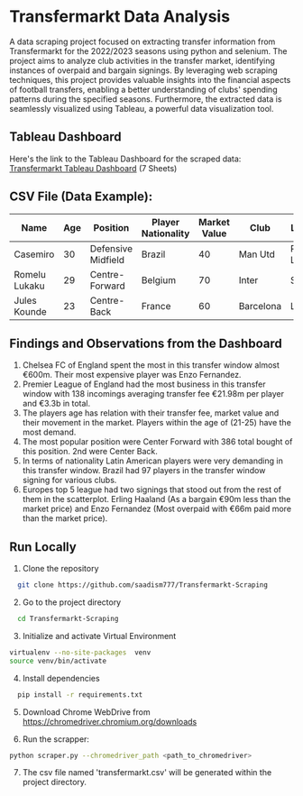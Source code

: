 
# Transfermarkt Data Analysis

A data scraping project focused on extracting transfer information from Transfermarkt for the 2022/2023 seasons using python and selenium. The project aims to analyze club activities in the transfer market, identifying instances of overpaid and bargain signings. By leveraging web scraping techniques, this project provides valuable insights into the financial aspects of football transfers, enabling a better understanding of clubs' spending patterns during the specified seasons.  Furthermore, the extracted data is seamlessly visualized using Tableau, a powerful data visualization tool. 

## Tableau Dashboard
Here's the link to the Tableau Dashboard for the scraped data: 
[Transfermarkt Tableau Dashboard](https://public.tableau.com/app/profile/farhan.hasin.saad/viz/TransfermarktSeason2223DataVisualization/Sheet1#1) (7 Sheets)

## CSV File (Data Example):
| Name          | Age | Position           | Player Nationality | Market Value | Club      | League         | League Country | Transfer Type | Fee   |
|---------------|-----|--------------------|--------------------|--------------|-----------|----------------|----------------|---------------|-------|
| Casemiro      | 30  | Defensive Midfield | Brazil             | 40           | Man Utd   | Premier League | England        | Permanent     | 70.65 |
| Romelu Lukaku | 29  | Centre-Forward     | Belgium            | 70           | Inter     | Serie A        | Italy          | Loan          |       |
| Jules Kounde | 23  | Centre-Back        | France             | 60           | Barcelona | LaLiga         | Spain          | Permanent     | 50    |

## Findings and Observations from the Dashboard
1. Chelsea FC of England spent the most in this transfer window almost €600m. Their most expensive player was Enzo Fernandez.
2. Premier League of England had the most business in this transfer window with 138 incomings averaging transfer fee €21.98m per player and €3.3b in total.
3. The players age has relation with their transfer fee, market value and their movement in the market. Players within the age of (21-25) have the most demand.
4. The most popular position were Center Forward with 386 total bought of this position. 2nd were Center Back.
5. In terms of nationality Latin American players were very demanding in this transfer window. Brazil had 97 players in the transfer window signing for various clubs. 
6. Europes top 5 league had two signings that stood out from the rest of them in the scatterplot. Erling Haaland (As a bargain €90m less than the market price) and Enzo Fernandez (Most overpaid with €66m paid more than the market price).



## Run Locally

1. Clone the repository

```bash
  git clone https://github.com/saadism777/Transfermarkt-Scraping
```

2. Go to the project directory

```bash
  cd Transfermarkt-Scraping
```
3. Initialize and activate Virtual Environment
```bash
virtualenv --no-site-packages  venv
source venv/bin/activate
```

4. Install dependencies

```bash
  pip install -r requirements.txt
```
5. Download Chrome WebDrive from https://chromedriver.chromium.org/downloads

6. Run the scrapper: 
```bash
python scraper.py --chromedriver_path <path_to_chromedriver>
```
7. The csv file named 'transfermarkt.csv' will be generated within the project directory.
